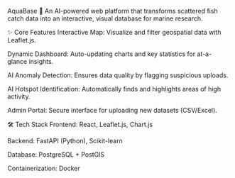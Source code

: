 AquaBase 🌊
An AI-powered web platform that transforms scattered fish catch data into an interactive, visual database for marine research.

✨ Core Features
Interactive Map: Visualize and filter geospatial data with Leaflet.js.

Dynamic Dashboard: Auto-updating charts and key statistics for at-a-glance insights.

AI Anomaly Detection: Ensures data quality by flagging suspicious uploads.

AI Hotspot Identification: Automatically finds and highlights areas of high activity.

Admin Portal: Secure interface for uploading new datasets (CSV/Excel).

🛠️ Tech Stack
Frontend: React, Leaflet.js, Chart.js

Backend: FastAPI (Python), Scikit-learn

Database: PostgreSQL + PostGIS

Containerization: Docker
